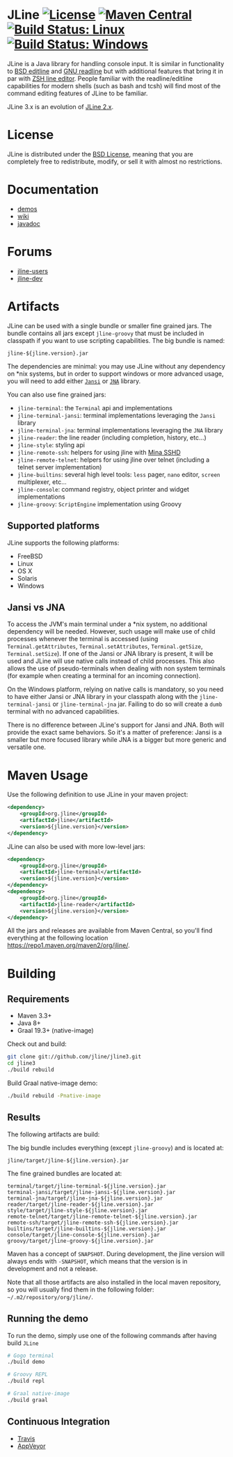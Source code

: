 <!--

    Copyright (c) 2002-2020, the original author or authors.

    This software is distributable under the BSD license. See the terms of the
    BSD license in the documentation provided with this software.

    https://opensource.org/licenses/BSD-3-Clause

-->
# JLine [![License](https://img.shields.io/badge/License-BSD%202--Clause-orange.svg)](https://opensource.org/licenses/BSD-3-Clause) [![Maven Central](https://maven-badges.herokuapp.com/maven-central/org.jline/jline/badge.svg)](https://maven-badges.herokuapp.com/maven-central/org.jline/jline) [![Build Status: Linux](https://travis-ci.org/jline/jline3.svg?branch=master)](https://travis-ci.org/jline/jline3) [![Build Status: Windows](https://ci.appveyor.com/api/projects/status/github/jline/jline3?svg=true)](https://ci.appveyor.com/project/gnodet/jline3)


JLine is a Java library for handling console input. It is similar in functionality to [BSD editline](http://www.thrysoee.dk/editline/) and [GNU readline](http://www.gnu.org/s/readline/) but with additional features that bring it in par with [ZSH line editor](http://zsh.sourceforge.net/Doc/Release/Zsh-Line-Editor.html). People familiar with the readline/editline capabilities for modern shells (such as bash and tcsh) will find most of the command editing features of JLine to be familiar.

JLine 3.x is an evolution of [JLine 2.x](https://github.com/jline/jline2).

# License

JLine is distributed under the [BSD License](https://opensource.org/licenses/BSD-3-Clause), meaning that you are completely free to redistribute, modify, or sell it with almost no restrictions.

# Documentation

* [demos](https://github.com/jline/jline3/wiki/Demos)
* [wiki](https://github.com/jline/jline3/wiki)
* [javadoc](https://www.javadoc.io/doc/org.jline/jline/)

# Forums

* [jline-users](https://groups.google.com/group/jline-users)
* [jline-dev](https://groups.google.com/group/jline-dev)

# Artifacts

JLine can be used with a single bundle or smaller fine grained jars. The bundle contains all jars except `jline-groovy` that must be included in classpath if you want to use scripting capabilities.
The big bundle is named:

    jline-${jline.version}.jar

The dependencies are minimal: you may use JLine without any dependency on *nix systems, but in order to support windows or more advanced usage, you will need to add either [`Jansi`](https://repo1.maven.org/maven2/org/fusesource/jansi/jansi/1.18/jansi-1.18.jar) or [`JNA`](https://repo1.maven.org/maven2/net/java/dev/jna/jna/5.3.1/jna-5.3.1.jar) library.

You can also use fine grained jars:
* `jline-terminal`: the `Terminal` api and implementations
* `jline-terminal-jansi`: terminal implementations leveraging the `Jansi` library
* `jline-terminal-jna`: terminal implementations leveraging the `JNA` library
* `jline-reader`: the line reader (including completion, history, etc...)
* `jline-style`: styling api
* `jline-remote-ssh`: helpers for using jline with [Mina SSHD](http://mina.apache.org/sshd-project/)
* `jline-remote-telnet`: helpers for using jline over telnet (including a telnet server implementation)
* `jline-builtins`: several high level tools: `less` pager, `nano` editor, `screen` multiplexer, etc...
* `jline-console`: command registry, object printer and widget implementations
* `jline-groovy`: `ScriptEngine` implementation using Groovy

## Supported platforms

JLine supports the following platforms:
* FreeBSD
* Linux
* OS X
* Solaris
* Windows

## Jansi vs JNA

To access the JVM's main terminal under a \*nix system, no additional dependency will be needed.  However, such usage will make use of child processes whenever the terminal is accessed (using `Terminal.getAttributes`, `Terminal.setAttributes`, `Terminal.getSize`, `Terminal.setSize`).  If one of the Jansi or JNA library is present, it will be used and JLine will use native calls instead of child processes.  This also allows the use of pseudo-terminals when dealing with non system terminals (for example when creating a terminal for an incoming connection).

On the Windows platform, relying on native calls is mandatory, so you need to have either Jansi or JNA library in your classpath along with the `jline-terminal-jansi` or `jline-terminal-jna` jar.  Failing to do so will create a `dumb` terminal with no advanced capabilities.

There is no difference between JLine's support for Jansi and JNA.  Both will provide the exact same behaviors. So it's a matter of preference: Jansi is a smaller but more focused library while JNA is a bigger but more generic and versatile one.

# Maven Usage

Use the following definition to use JLine in your maven project:

```xml
<dependency>
    <groupId>org.jline</groupId>
    <artifactId>jline</artifactId>
    <version>${jline.version}</version>
</dependency>
```

JLine can also be used with more low-level jars:

```xml
<dependency>
    <groupId>org.jline</groupId>
    <artifactId>jline-terminal</artifactId>
    <version>${jline.version}</version>
</dependency>
<dependency>
    <groupId>org.jline</groupId>
    <artifactId>jline-reader</artifactId>
    <version>${jline.version}</version>
</dependency>
```

All the jars and releases are available from Maven Central, so you'll find everything at the following location <https://repo1.maven.org/maven2/org/jline/>.

# Building

## Requirements

* Maven 3.3+
* Java 8+
* Graal 19.3+ (native-image)

Check out and build:

```sh
git clone git://github.com/jline/jline3.git
cd jline3
./build rebuild
 ```

Build Graal native-image demo:

```sh
./build rebuild -Pnative-image
```

## Results

The following artifacts are build:

The big bundle includes everything (except `jline-groovy`) and is located at:

    jline/target/jline-${jline.version}.jar

The fine grained bundles are located at:

    terminal/target/jline-terminal-${jline.version}.jar
    terminal-jansi/target/jline-jansi-${jline.version}.jar
    terminal-jna/target/jline-jna-${jline.version}.jar
    reader/target/jline-reader-${jline.version}.jar
    style/target/jline-style-${jline.version}.jar
    remote-telnet/target/jline-remote-telnet-${jline.version}.jar
    remote-ssh/target/jline-remote-ssh-${jline.version}.jar
    builtins/target/jline-builtins-${jline.version}.jar
    console/target/jline-console-${jline.version}.jar
    groovy/target/jline-groovy-${jline.version}.jar

Maven has a concept of `SNAPSHOT`. During development, the jline version will always ends with `-SNAPSHOT`, which means that the version is in development and not a release.

Note that all those artifacts are also installed in the local maven repository, so you will usually find them in the following folder: `~/.m2/repository/org/jline/`.

## Running the demo

To run the demo, simply use one of the following commands after having build `JLine`

```sh
# Gogo terminal
./build demo

# Groovy REPL
./build repl

# Graal native-image
./build graal
```

## Continuous Integration

* [Travis](https://travis-ci.org/jline/jline3)
* [AppVeyor](https://ci.appveyor.com/project/gnodet/jline3)

